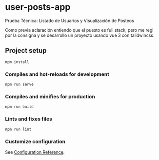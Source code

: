 # user-posts-app

Prueba Técnica: Listado de Usuarios y Visualización de Posteos

Como previa aclaración entiendo que el puesto es full stack, pero me regi por la consigna y se desarrollo un proyecto usando vue 3 con taildwincss.

## Project setup
```
npm install
```

### Compiles and hot-reloads for development
```
npm run serve
```

### Compiles and minifies for production
```
npm run build
```

### Lints and fixes files
```
npm run lint
```

### Customize configuration
See [Configuration Reference](https://cli.vuejs.org/config/).
